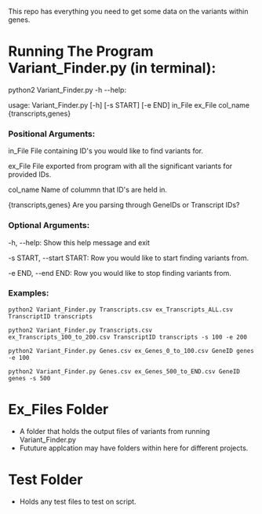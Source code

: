This repo has everything you need to get some data on the variants within genes.

# Running The Program Variant_Finder.py (in terminal):

python2 Variant_Finder.py -h --help:


usage: Variant_Finder.py [-h] [-s START] [-e END]
                         in_File ex_File col_name {transcripts,genes}


### Positional Arguments:


  in_File               File containing ID's you would like to find variants for.
                                               
  ex_File               File exported from program with all the significant variants for provided IDs.
                                           
  col_name              Name of colummn that ID's are held in.
  
  {transcripts,genes}   Are you parsing through GeneIDs or Transcript IDs?

### Optional Arguments:

  -h, --help:                 Show this help message and exit
  
  -s START, --start START:    Row you would like to start finding variants from.
  
  -e END, --end END:          Row you would like to stop finding variants from.

### Examples:

  ```
  python2 Variant_Finder.py Transcripts.csv ex_Transcripts_ALL.csv TranscriptID transcripts
  ```
  
  ```
  python2 Variant_Finder.py Transcripts.csv ex_Transcripts_100_to_200.csv TranscriptID transcripts -s 100 -e 200
  ```
  
  ```
  python2 Variant_Finder.py Genes.csv ex_Genes_0_to_100.csv GeneID genes -e 100
  ```
  
  ```
  python2 Variant_Finder.py Genes.csv ex_Genes_500_to_END.csv GeneID genes -s 500
  ```

# Ex_Files Folder
  * A folder that holds the output files of variants from running Variant_Finder.py
  * Fututure applcation may have folders within here for different projects.
  
# Test Folder 
  * Holds any test files to test on script.
  
  
